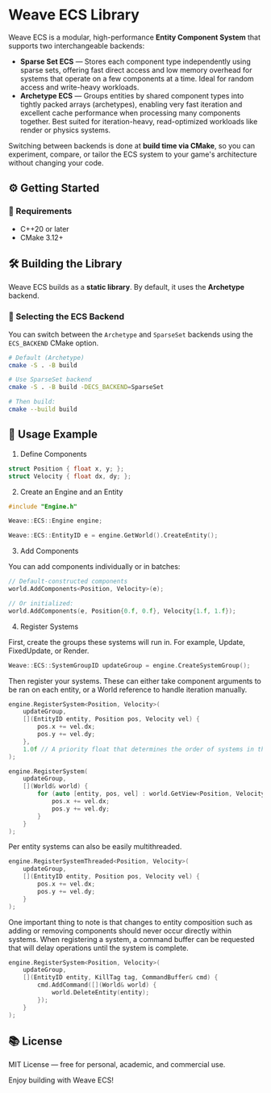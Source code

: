 # Weave ECS Library

Weave ECS is a modular, high-performance **Entity Component System** that supports two interchangeable backends:

- **Sparse Set ECS** — Stores each component type independently using sparse sets, offering fast direct access and low memory overhead for systems that operate on a few components at a time. Ideal for random access and write-heavy workloads.
- **Archetype ECS** — Groups entities by shared component types into tightly packed arrays (archetypes), enabling very fast iteration and excellent cache performance when processing many components together. Best suited for iteration-heavy, read-optimized workloads like render or physics systems.

Switching between backends is done at **build time via CMake**, so you can experiment, compare, or tailor the ECS system to your game's architecture without changing your code.

## ⚙️ Getting Started

### 🔨 Requirements

- C++20 or later
- CMake 3.12+

## 🛠️ Building the Library

Weave ECS builds as a **static library**. By default, it uses the **Archetype** backend.

### 🧩 Selecting the ECS Backend

You can switch between the `Archetype` and `SparseSet` backends using the `ECS_BACKEND` CMake option.

```bash
# Default (Archetype)
cmake -S . -B build

# Use SparseSet backend
cmake -S . -B build -DECS_BACKEND=SparseSet

# Then build:
cmake --build build
```

## 🧪 Usage Example
1. Define Components

```c++
struct Position { float x, y; };
struct Velocity { float dx, dy; };
```

2. Create an Engine and an Entity

```c++
#include "Engine.h"

Weave::ECS::Engine engine;

Weave::ECS::EntityID e = engine.GetWorld().CreateEntity();
```

3. Add Components

You can add components individually or in batches:

```c++
// Default-constructed components
world.AddComponents<Position, Velocity>(e);

// Or initialized:
world.AddComponents(e, Position{0.f, 0.f}, Velocity{1.f, 1.f});
```

4. Register Systems

First, create the groups these systems will run in. For example, Update, FixedUpdate, or Render.

```c++
Weave::ECS::SystemGroupID updateGroup = engine.CreateSystemGroup();
```

Then register your systems. These can either take component arguments to be ran on each entity, or a World reference to handle iteration manually.

```c++
engine.RegisterSystem<Position, Velocity>(
    updateGroup,
    [](EntityID entity, Position pos, Velocity vel) {
        pos.x += vel.dx;
        pos.y += vel.dy;
    },
    1.0f // A priority float that determines the order of systems in the group can also be entered optionally.
);

engine.RegisterSystem(
    updateGroup,
    [](World& world) {
        for (auto [entity, pos, vel] : world.GetView<Position, Velocity>()) {
            pos.x += vel.dx;
            pos.y += vel.dy;
        }
    }
);
```

Per entity systems can also be easily multithreaded.

```c++
engine.RegisterSystemThreaded<Position, Velocity>(
    updateGroup,
    [](EntityID entity, Position pos, Velocity vel) {
        pos.x += vel.dx;
        pos.y += vel.dy;
    }
);
```

One important thing to note is that changes to entity composition such as adding or removing components should never occur directly within systems. When registering a system, a command buffer can be requested that will delay operations until the system is complete.

```c++
engine.RegisterSystem<Position, Velocity>(
    updateGroup,
    [](EntityID entity, KillTag tag, CommandBuffer& cmd) {
        cmd.AddCommand([](World& world) {
            world.DeleteEntity(entity);
        });
    }
);
```

## 📚 License

MIT License — free for personal, academic, and commercial use.

Enjoy building with Weave ECS!
